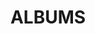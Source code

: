 ---
layout: album_gallery
resource: facebook
title: "ALBUMS"
description: "archive"
active: gallery
header-img: "img/gallery-bg.jpg"
images:

- image_path: /MyLinh/0/682318174019173_406231306_682318334019157_3362762775813812181_n.jpg
  gallery-folder: /gallery/MyLinh/0/
  gallery-name: 0
  gallery-date: March 2025
- image_path: /MyLinh/1/640568038194187_378884707_640568028194188_3616998079182412083_n.jpg
  gallery-folder: /gallery/MyLinh/1/
  gallery-name: 1
  gallery-date: March 2025
- image_path: /MyLinh/photo/839504394967216_456516924_839507421633580_3701338369598537453_n.jpg
  gallery-folder: /gallery/MyLinh/photo/
  gallery-name: photo
  gallery-date: March 2025
---
